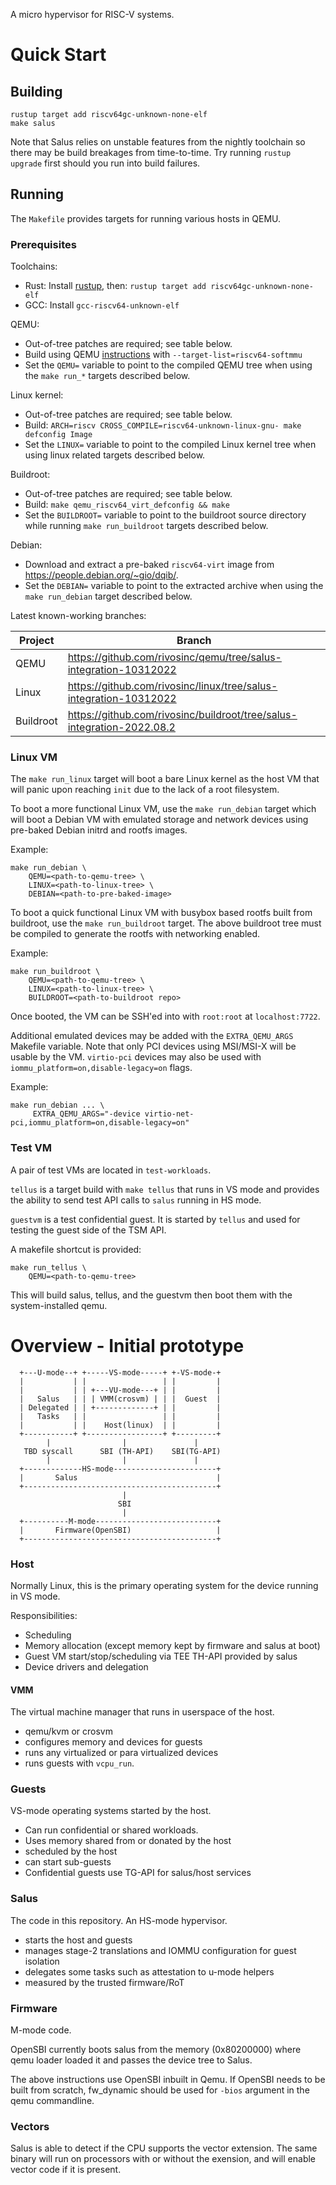 A micro hypervisor for RISC-V systems.

# Quick Start

## Building

```
rustup target add riscv64gc-unknown-none-elf
make salus
```

Note that Salus relies on unstable features from the nightly toolchain so there
may be build breakages from time-to-time. Try running `rustup upgrade` first
should you run into build failures.

## Running

The `Makefile` provides targets for running various hosts in QEMU.

### Prerequisites

Toolchains:
- Rust: Install [rustup](rustup.rs), then: `rustup target add riscv64gc-unknown-none-elf`
- GCC: Install `gcc-riscv64-unknown-elf`

QEMU:
- Out-of-tree patches are required; see table below.
- Build using QEMU [instructions](https://wiki.qemu.org/Hosts/Linux) with
  `--target-list=riscv64-softmmu`
- Set the `QEMU=` variable to point to the compiled QEMU tree when using the
  `make run_*` targets described below.

Linux kernel:
- Out-of-tree patches are required; see table below.
- Build: `ARCH=riscv CROSS_COMPILE=riscv64-unknown-linux-gnu- make defconfig Image`
- Set the `LINUX=` variable to point to the compiled Linux kernel tree when
  using linux related targets described below.

Buildroot:
- Out-of-tree patches are required; see table below.
- Build: `make qemu_riscv64_virt_defconfig && make`
- Set the `BUILDROOT=` variable to point to the buildroot source directory while
  running `make run_buildroot` targets described below.

Debian:
- Download and extract a pre-baked `riscv64-virt` image from https://people.debian.org/~gio/dqib/.
- Set the `DEBIAN=` variable to point to the extracted archive when using the
  `make run_debian` target described below.

Latest known-working branches:

| Project | Branch |
| ------- | ------ |
| QEMU    | https://github.com/rivosinc/qemu/tree/salus-integration-10312022 |
| Linux   | https://github.com/rivosinc/linux/tree/salus-integration-10312022 |
| Buildroot| https://github.com/rivosinc/buildroot/tree/salus-integration-2022.08.2 |

### Linux VM

The `make run_linux` target will boot a bare Linux kernel as the host VM
that will panic upon reaching `init` due to the lack of a root filesystem.

To boot a more functional Linux VM, use the `make run_debian` target which
will boot a Debian VM with emulated storage and network devices using pre-baked
Debian initrd and rootfs images.

Example:

```
make run_debian \
    QEMU=<path-to-qemu-tree> \
    LINUX=<path-to-linux-tree> \
    DEBIAN=<path-to-pre-baked-image>
```

To boot a quick functional Linux VM with busybox based rootfs built from
buildroot, use the `make run_buildroot` target. The above buildroot tree
must be compiled to generate the rootfs with networking enabled.

Example:

```
make run_buildroot \
    QEMU=<path-to-qemu-tree> \
    LINUX=<path-to-linux-tree> \
    BUILDROOT=<path-to-buildroot repo>
```

Once booted, the VM can be SSH'ed into with `root:root` at `localhost:7722`.

Additional emulated devices may be added with the `EXTRA_QEMU_ARGS` Makefile
variable. Note that only PCI devices using MSI/MSI-X will be usable by the VM.
`virtio-pci` devices may also be used with `iommu_platform=on,disable-legacy=on`
flags.

Example:

```
make run_debian ... \
     EXTRA_QEMU_ARGS="-device virtio-net-pci,iommu_platform=on,disable-legacy=on"
```

### Test VM

A pair of test VMs are located in `test-workloads`.

`tellus` is a target build with `make tellus` that runs in VS mode
and provides the ability to send test API calls to `salus` running in HS mode.

`guestvm` is a test confidential guest. It is started by `tellus` and used for
testing the guest side of the TSM API.

A makefile shortcut is provided:

```
make run_tellus \
    QEMU=<path-to-qemu-tree>
```

This will build salus, tellus, and the guestvm then boot them with the
system-installed qemu.

# Overview - Initial prototype

```
  +---U-mode--+ +-----VS-mode-----+ +-VS-mode-+
  |           | |                 | |         |
  |           | | +---VU-mode---+ | |         |
  |   Salus   | | | VMM(crosvm) | | |  Guest  |
  | Delegated | | +-------------+ | |         |
  |   Tasks   | |                 | |         |
  |           | |    Host(linux)  | |         |
  +-----------+ +-----------------+ +---------+
        |                |               |
   TBD syscall      SBI (TH-API)    SBI(TG-API)
        |                |               |
  +-------------HS-mode-----------------------+
  |       Salus                               |
  +-------------------------------------------+
                         |
                        SBI
                         |
  +----------M-mode---------------------------+
  |       Firmware(OpenSBI)                   |
  +-------------------------------------------+
```

### Host

Normally Linux, this is the primary operating system for the device running in
VS mode.

Responsibilities:
- Scheduling
- Memory allocation (except memory kept by firmware and salus at boot)
- Guest VM start/stop/scheduling via TEE TH-API provided by salus
- Device drivers and delegation

#### VMM

The virtual machine manager that runs in userspace of the host.

- qemu/kvm or crosvm
- configures memory and devices for guests
- runs any virtualized or para virtualized devices
- runs guests with `vcpu_run`.

### Guests

VS-mode operating systems started by the host.

- Can run confidential or shared workloads.
- Uses memory shared from or donated by the host
- scheduled by the host
- can start sub-guests
- Confidential guests use TG-API for salus/host services

### Salus

The code in this repository. An HS-mode hypervisor.

- starts the host and guests
- manages stage-2 translations and IOMMU configuration for guest isolation
- delegates some tasks such as attestation to u-mode helpers
- measured by the trusted firmware/RoT

### Firmware

M-mode code.

OpenSBI currently boots salus from the memory (0x80200000) where qemu loader
loaded it and passes the device tree to Salus.

The above instructions use OpenSBI inbuilt in Qemu. If OpenSBI needs to be
built from scratch, fw_dynamic should be used for `-bios` argument in the qemu
commandline.

### Vectors

Salus is able to detect if the CPU supports the vector extension. The same
binary will run on processors with or without the exension, and will enable
vector code if it is present.

